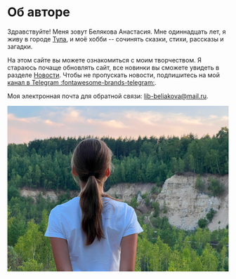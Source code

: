 # Об авторе

Здравствуйте! Меня зовут Белякова Анастасия. Мне одиннадцать лет, я живу в городе [Тула](https://ru.wikipedia.org/wiki/%D0%A2%D1%83%D0%BB%D0%B0), и моё хобби -- сочинять сказки, стихи, рассказы и загадки.

На этом сайте вы можете ознакомиться с моим творчеством. Я стараюсь почаще обновлять сайт, все новинки вы сможете увидеть в разделе [Новости](news.md). Чтобы не пропускать новости, подпишитесь на мой [канал в Telegram :fontawesome-brands-telegram:](https://t.me/lib_beliakova).

Моя электронная почта для обратной связи: lib-beliakova@mail.ru.

![Автор](images/author.jpg)
